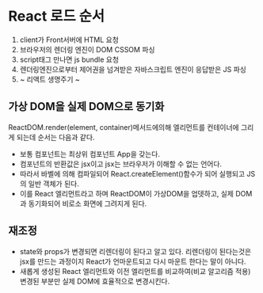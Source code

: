# React 로드 순서

1. client가 Front서버에 HTML 요청
2. 브라우저의 렌더링 엔진이 DOM CSSOM 파싱
3. script태그 만나면 js bundle 요청
4. 렌더링엔진으로부터 제어권을 넘겨받은 자바스크립트 엔진이 응답받은 JS 파싱
5. ~ 리액트 생명주기 ~

## 가상 DOM을 실제 DOM으로 동기화 
ReactDOM.render(element, container)메서드에의해 엘리먼트를 컨테이너에 그리게 되는데 순서는 다음과 같다.
- 보통 컴포넌트는 최상위 컴포넌트 App을 갖는다. 
- 컴포넌트의 반환값은 jsx이고 jsx는 브라우저가 이해할 수 없는 언어다. 
- 따라서 바벨에 의해 컴파일되어  React.createElement()함수가 되어 실행되고 JS의 일반 객체가 된다. 
- 이를 React 엘리먼트라고 하며 ReactDOM이 가상DOM을 업뎃하고, 실제 DOM과 동기화되어 비로소 화면에 그려지게 된다. 

## 재조정 
- state와 props가 변경되면 리렌더링이 된다고 알고 있다. 
리렌더링이 된다는것은 jsx를 만드는 과정이지 React가 언마운트되고 다시 마운트 한다는 말이 아니다. 
- 새롭게 생성된 React 엘리먼트와 이전 엘리먼트를 비교하여(비교 알고리즘 적용) 변경된 부분만 실제 DOM에 효율적으로 변경시킨다. 